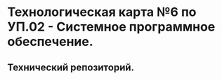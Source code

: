 # Технологическая карта №6 по УП.02 - Системное программное обеспечение.
## Технический репозиторий.
